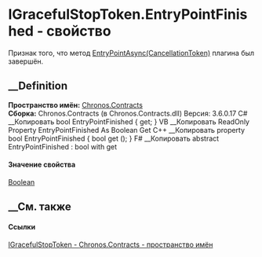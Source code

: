# IGracefulStopToken.EntryPointFinished - свойство
Признак того, что метод
[EntryPointAsync(CancellationToken)](M_Chronos_Contracts_IPlugin_EntryPointAsync.htm)
плагина был завершён.
## __Definition
 **Пространство имён:** [Chronos.Contracts](N_Chronos_Contracts.htm)  
 **Сборка:** Chronos.Contracts (в Chronos.Contracts.dll) Версия: 3.6.0.17
C# __Копировать
     bool EntryPointFinished { get; }
VB __Копировать
     ReadOnly Property EntryPointFinished As Boolean
    	Get
C++ __Копировать
    property bool EntryPointFinished {
    	bool get ();
    }
F# __Копировать
     abstract EntryPointFinished : bool with get
#### Значение свойства
[Boolean](https://learn.microsoft.com/dotnet/api/system.boolean)
##  __См. также
#### Ссылки
[IGracefulStopToken - ](T_Chronos_Contracts_IGracefulStopToken.htm)
[Chronos.Contracts - пространство имён](N_Chronos_Contracts.htm)
